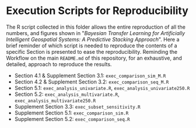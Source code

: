 # Execution Scripts for Reproducibility 

The R script collected in this folder allows the entire reproduction of all the numbers, and figures shown in "_Bayesian Transfer Learning for Artificially Intelligent Geospatial Systems: A Predictive Stacking Approach_". Here a brief reminder of which script is needed to reproduce the contents of a specific Section is presented to ease the reproducibility. Reminding the Workflow on the main `README.md` of this repository, for an exhaustive, and detailed, approach to reproduce the results.

* Section 4.1 & Supplement Section 3.1: `exec_comparison_sim_M.R`
* Section 4.2 & Supplement Section 3.2: `exec_comparison_seq_M.R`
* Section 5.1: `exec_analysis_univariate.R`, `exec_analysis_univariate250.R`
* Section 5.2: `exec_analysis_multivariate.R`, `exec_analysis_multivariate250.R`
* Supplement Section 3.3: `exec_subset_sensitivity.R`
* Supplement Section 5.1: `exec_comparison_sim.R`
* Supplement Section 5.2: `exec_comparison_seq.R`
